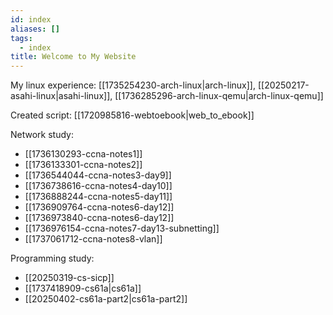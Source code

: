 ```yaml
---
id: index
aliases: []
tags:
  - index
title: Welcome to My Website
---
```


My linux experience:
[[1735254230-arch-linux|arch-linux]], [[20250217-asahi-linux|asahi-linux]], [[1736285296-arch-linux-qemu|arch-linux-qemu]]

Created script:
[[1720985816-webtoebook|web_to_ebook]]

Network study:

- [[1736130293-ccna-notes1]]
- [[1736133301-ccna-notes2]]
- [[1736544044-ccna-notes3-day9]]
- [[1736738616-ccna-notes4-day10]]
- [[1736888244-ccna-notes5-day11]]
- [[1736909764-ccna-notes6-day12]]
- [[1736973840-ccna-notes6-day12]]
- [[1736976154-ccna-notes7-day13-subnetting]]
- [[1737061712-ccna-notes8-vlan]]

Programming study:

- [[20250319-cs-sicp]]
- [[1737418909-cs61a|cs61a]]
- [[20250402-cs61a-part2|cs61a-part2]]
